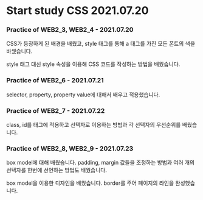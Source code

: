 # Start study CSS 2021.07.20

### Practice of WEB2_3, WEB2_4 - 2021.07.20
CSS가 등장하게 된 배경을 배웠고, style 태그를 통해 a 태그를 가진 모든 폰트의 색을 바꿨습니다.

style 태그 대신 style 속성을 이용해 CSS 코드를 작성하는 방법을 배웠습니다.

### Practice of WEB2_6 - 2021.07.21
selector, property, property value에 대해서 배우고 적용했습니다.

### Practice of WEB2_7 - 2021.07.22
class, id를 태그에 적용하고 선택자로 이용하는 방법과 각 선택자의 우선순위를 배웠습니다.

### Practice of WEB2_8, WEB2_9 - 2021.07.23
box model에 대해 배웠습니다. padding, margin 값들을 조정하는 방법과 여러 개의 선택자를 한번에 선언하는 방법도 배웠습니다.

box model을 이용한 디자인을 배웠습니다. border를 주어 페이지의 라인을 완성했습니다.
